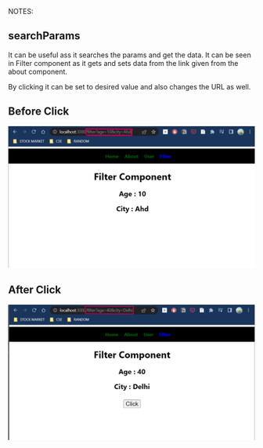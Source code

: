 NOTES:

## searchParams

It can be useful ass it searches the params and get the data. It can be seen in Filter component as it gets and sets data from the link given from the about component.

By clicking it can be set to desired value and also changes the URL as well.

## Before Click
![Screenshot](./ScreenShots/before.png)

## After Click
![Screenshot](./ScreenShots/after.png)
